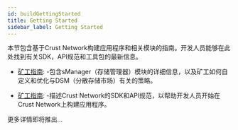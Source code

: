 ```yaml
---
id: buildGettingStarted
title: Getting Started
sidebar_label: Getting Started
---
```


本节包含基于Crust Network构建应用程序和相关模块的指南。开发人员能够在此处找到有关SDK，API规范和工具包的最新信息。

- [矿工指南](build-miner-guidance.md): -包含sManager（存储管理器）模块的详细信息，以及矿工如何自定义和优化与DSM（分散存储市场）有关的策略。

- [矿工指南](build-miner-guidance.md): -描述Crust Network的SDK和API规范，以帮助开发人员开始在Crust Network上构建应用程序。

更多详情即将推出...
